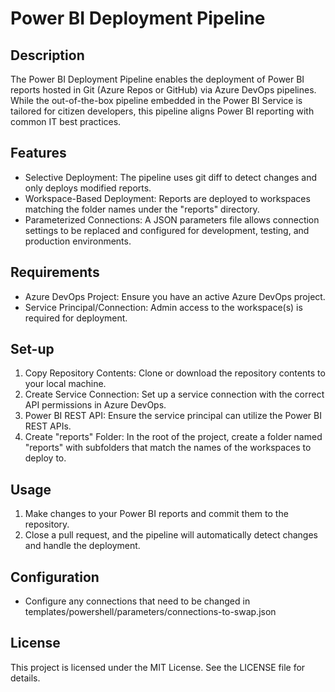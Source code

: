 # Power BI Deployment Pipeline

## Description

The Power BI Deployment Pipeline enables the deployment of Power BI reports hosted in Git (Azure Repos or GitHub) via Azure DevOps pipelines. While the out-of-the-box pipeline embedded in the Power BI Service is tailored for citizen developers, this pipeline aligns Power BI reporting with common IT best practices.

## Features

- Selective Deployment: The pipeline uses git diff to detect changes and only deploys modified reports.
- Workspace-Based Deployment: Reports are deployed to workspaces matching the folder names under the "reports" directory.
- Parameterized Connections: A JSON parameters file allows connection settings to be replaced and configured for development, testing, and production environments.

## Requirements

- Azure DevOps Project: Ensure you have an active Azure DevOps project.
- Service Principal/Connection: Admin access to the workspace(s) is required for deployment.

## Set-up

1. Copy Repository Contents: Clone or download the repository contents to your local machine.
2. Create Service Connection: Set up a service connection with the correct API permissions in Azure DevOps.
3. Power BI REST API: Ensure the service principal can utilize the  Power BI REST APIs.
4. Create "reports" Folder: In the root of the project, create a folder named "reports" with subfolders that match the names of the workspaces to deploy to.

## Usage

1. Make changes to your Power BI reports and commit them to the repository.
2. Close a pull request, and the pipeline will automatically detect changes and handle the deployment.

## Configuration

- Configure any connections that need to be changed in templates/powershell/parameters/connections-to-swap.json

## License

This project is licensed under the MIT License. See the LICENSE file for details.